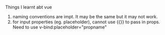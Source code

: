 Things I learnt abt vue
1. naming conventions are impt. It may be the same but it may not work.
2. for input properties (eg. placeholder), cannot use {{}} to pass in props. Need to use v-bind:placeholder="propname"